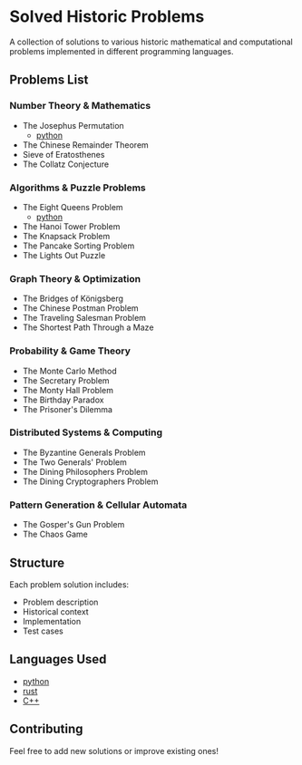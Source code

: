 # Solved Historic Problems
A collection of solutions to various historic mathematical and computational problems implemented in different programming languages.

## Problems List

### Number Theory & Mathematics
- The Josephus Permutation
  - [python](https://github.com/CaptainMirage/Solved-Historic-Problems/blob/main/Python/The%20Josephus%20Permutation.py)
- The Chinese Remainder Theorem
- Sieve of Eratosthenes
- The Collatz Conjecture

### Algorithms & Puzzle Problems
- The Eight Queens Problem
  - [python](https://github.com/CaptainMirage/Solved-Historic-Problems/blob/main/Python/The%20Eight%20Queens%20Problem.py)
- The Hanoi Tower Problem
- The Knapsack Problem
- The Pancake Sorting Problem
- The Lights Out Puzzle

### Graph Theory & Optimization
- The Bridges of Königsberg
- The Chinese Postman Problem
- The Traveling Salesman Problem
- The Shortest Path Through a Maze

### Probability & Game Theory
- The Monte Carlo Method
- The Secretary Problem
- The Monty Hall Problem
- The Birthday Paradox
- The Prisoner's Dilemma

### Distributed Systems & Computing
- The Byzantine Generals Problem
- The Two Generals' Problem
- The Dining Philosophers Problem
- The Dining Cryptographers Problem

### Pattern Generation & Cellular Automata
- The Gosper's Gun Problem
- The Chaos Game

## Structure
Each problem solution includes:
- Problem description
- Historical context
- Implementation
- Test cases

## Languages Used
- [python]()
- [rust]()
- [C++]()

## Contributing
Feel free to add new solutions or improve existing ones!
